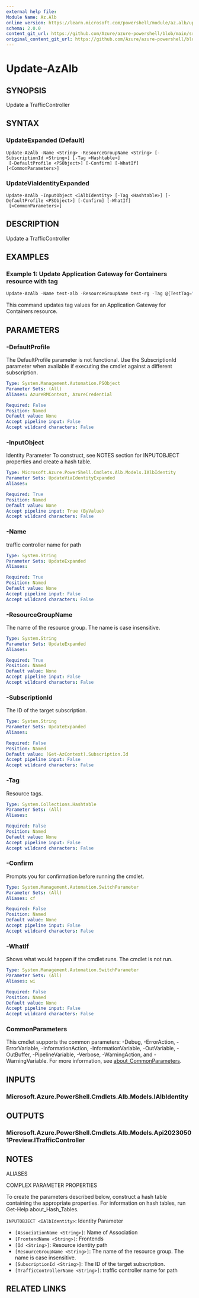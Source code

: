 ```yaml
---
external help file: 
Module Name: Az.Alb
online version: https://learn.microsoft.com/powershell/module/az.alb/update-azalb
schema: 2.0.0
content_git_url: https://github.com/Azure/azure-powershell/blob/main/src/Alb/help/Update-AzAlb.md
original_content_git_url: https://github.com/Azure/azure-powershell/blob/main/src/Alb/help/Update-AzAlb.md
---
```


# Update-AzAlb

## SYNOPSIS
Update a TrafficController

## SYNTAX

### UpdateExpanded (Default)
```
Update-AzAlb -Name <String> -ResourceGroupName <String> [-SubscriptionId <String>] [-Tag <Hashtable>]
 [-DefaultProfile <PSObject>] [-Confirm] [-WhatIf] [<CommonParameters>]
```

### UpdateViaIdentityExpanded
```
Update-AzAlb -InputObject <IAlbIdentity> [-Tag <Hashtable>] [-DefaultProfile <PSObject>] [-Confirm] [-WhatIf]
 [<CommonParameters>]
```

## DESCRIPTION
Update a TrafficController

## EXAMPLES

### Example 1: Update Application Gateway for Containers resource with tag
```powershell
Update-AzAlb -Name test-alb -ResourceGroupName test-rg -Tag @{TestTag="Test tag value"}
```

This command updates tag values for an Application Gateway for Containers resource.

## PARAMETERS

### -DefaultProfile
The DefaultProfile parameter is not functional.
Use the SubscriptionId parameter when available if executing the cmdlet against a different subscription.

```yaml
Type: System.Management.Automation.PSObject
Parameter Sets: (All)
Aliases: AzureRMContext, AzureCredential

Required: False
Position: Named
Default value: None
Accept pipeline input: False
Accept wildcard characters: False
```

### -InputObject
Identity Parameter
To construct, see NOTES section for INPUTOBJECT properties and create a hash table.

```yaml
Type: Microsoft.Azure.PowerShell.Cmdlets.Alb.Models.IAlbIdentity
Parameter Sets: UpdateViaIdentityExpanded
Aliases:

Required: True
Position: Named
Default value: None
Accept pipeline input: True (ByValue)
Accept wildcard characters: False
```

### -Name
traffic controller name for path

```yaml
Type: System.String
Parameter Sets: UpdateExpanded
Aliases:

Required: True
Position: Named
Default value: None
Accept pipeline input: False
Accept wildcard characters: False
```

### -ResourceGroupName
The name of the resource group.
The name is case insensitive.

```yaml
Type: System.String
Parameter Sets: UpdateExpanded
Aliases:

Required: True
Position: Named
Default value: None
Accept pipeline input: False
Accept wildcard characters: False
```

### -SubscriptionId
The ID of the target subscription.

```yaml
Type: System.String
Parameter Sets: UpdateExpanded
Aliases:

Required: False
Position: Named
Default value: (Get-AzContext).Subscription.Id
Accept pipeline input: False
Accept wildcard characters: False
```

### -Tag
Resource tags.

```yaml
Type: System.Collections.Hashtable
Parameter Sets: (All)
Aliases:

Required: False
Position: Named
Default value: None
Accept pipeline input: False
Accept wildcard characters: False
```

### -Confirm
Prompts you for confirmation before running the cmdlet.

```yaml
Type: System.Management.Automation.SwitchParameter
Parameter Sets: (All)
Aliases: cf

Required: False
Position: Named
Default value: None
Accept pipeline input: False
Accept wildcard characters: False
```

### -WhatIf
Shows what would happen if the cmdlet runs.
The cmdlet is not run.

```yaml
Type: System.Management.Automation.SwitchParameter
Parameter Sets: (All)
Aliases: wi

Required: False
Position: Named
Default value: None
Accept pipeline input: False
Accept wildcard characters: False
```

### CommonParameters
This cmdlet supports the common parameters: -Debug, -ErrorAction, -ErrorVariable, -InformationAction, -InformationVariable, -OutVariable, -OutBuffer, -PipelineVariable, -Verbose, -WarningAction, and -WarningVariable. For more information, see [about_CommonParameters](http://go.microsoft.com/fwlink/?LinkID=113216).

## INPUTS

### Microsoft.Azure.PowerShell.Cmdlets.Alb.Models.IAlbIdentity

## OUTPUTS

### Microsoft.Azure.PowerShell.Cmdlets.Alb.Models.Api20230501Preview.ITrafficController

## NOTES

ALIASES

COMPLEX PARAMETER PROPERTIES

To create the parameters described below, construct a hash table containing the appropriate properties. For information on hash tables, run Get-Help about_Hash_Tables.


`INPUTOBJECT <IAlbIdentity>`: Identity Parameter
  - `[AssociationName <String>]`: Name of Association
  - `[FrontendName <String>]`: Frontends
  - `[Id <String>]`: Resource identity path
  - `[ResourceGroupName <String>]`: The name of the resource group. The name is case insensitive.
  - `[SubscriptionId <String>]`: The ID of the target subscription.
  - `[TrafficControllerName <String>]`: traffic controller name for path

## RELATED LINKS

